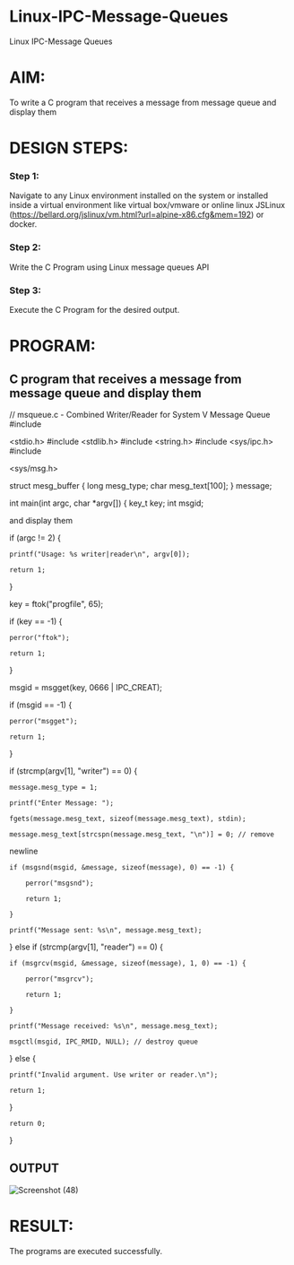 # Linux-IPC-Message-Queues
Linux IPC-Message Queues

# AIM:
To write a C program that receives a message from message queue and display them

# DESIGN STEPS:

### Step 1:

Navigate to any Linux environment installed on the system or installed inside a virtual environment like virtual box/vmware or online linux JSLinux (https://bellard.org/jslinux/vm.html?url=alpine-x86.cfg&mem=192) or docker.

### Step 2:

Write the C Program using Linux message queues API 

### Step 3:

Execute the C Program for the desired output. 

# PROGRAM:

## C program that receives a message from message queue and display them
// msqueue.c - Combined Writer/Reader for System V Message Queue #include

 <stdio.h> #include <stdlib.h> #include <string.h> #include <sys/ipc.h> #include
 
 <sys/msg.h>
 
 struct mesg_buffer { long mesg_type; char mesg_text[100]; } message;
 
 int main(int argc, char *argv[]) { key_t key; int msgid;
 
 and display them
 
 if (argc != 2) {
 
    printf("Usage: %s writer|reader\n", argv[0]);
    
    return 1;
    
 }
 
 key = ftok("progfile", 65);
 
 if (key == -1) {
 
    perror("ftok");
    
    return 1;
    
 }
 
 msgid = msgget(key, 0666 | IPC_CREAT);
 
 if (msgid == -1) {
 
    perror("msgget");
    
    return 1;
    
 }
 
 if (strcmp(argv[1], "writer") == 0) {
 
    message.mesg_type = 1;
    
    printf("Enter Message: ");
    
    fgets(message.mesg_text, sizeof(message.mesg_text), stdin);
    
    message.mesg_text[strcspn(message.mesg_text, "\n")] = 0; // remove 
    
newline

    if (msgsnd(msgid, &message, sizeof(message), 0) == -1) {
    
        perror("msgsnd");
        
        return 1;
        
    }
    
    printf("Message sent: %s\n", message.mesg_text);
    
 } else if (strcmp(argv[1], "reader") == 0) {
 
    if (msgrcv(msgid, &message, sizeof(message), 1, 0) == -1) {
    
        perror("msgrcv");
        
        return 1;
        
    }
    
    printf("Message received: %s\n", message.mesg_text);
    
    msgctl(msgid, IPC_RMID, NULL); // destroy queue
    
 } else {
 
    printf("Invalid argument. Use writer or reader.\n");
    
    return 1;
    
 }
 
    return 0;
    
}





## OUTPUT
![Screenshot (48)](https://github.com/user-attachments/assets/bfd55f0b-df92-4492-8886-acbb0b588ef8)





# RESULT:
The programs are executed successfully.
